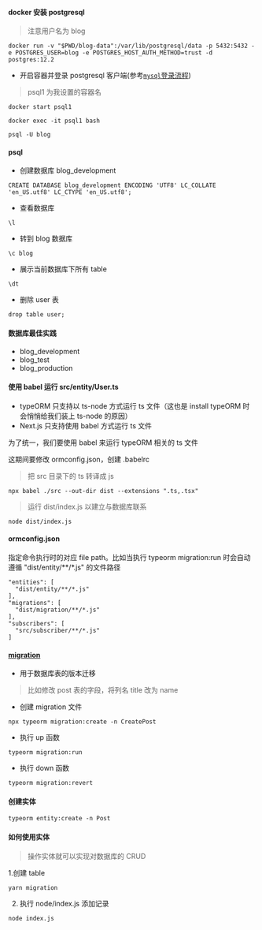 #### docker 安装 postgresql
> 注意用户名为 blog
```
docker run -v "$PWD/blog-data":/var/lib/postgresql/data -p 5432:5432 -e POSTGRES_USER=blog -e POSTGRES_HOST_AUTH_METHOD=trust -d postgres:12.2
```
* 开启容器并登录 postgresql 客户端(参考[`mysql`登录流程](https://github.com/Hanqing1996/docker-notes#%E5%9C%A8%E6%9C%AC%E6%9C%BA%E7%99%BB%E5%BD%95-mysql))
> psql1 为我设置的容器名
```
docker start psql1
```
```
docker exec -it psql1 bash
```
```
psql -U blog
```
#### psql
* 创建数据库 blog_development
```
CREATE DATABASE blog_development ENCODING 'UTF8' LC_COLLATE 'en_US.utf8' LC_CTYPE 'en_US.utf8';
```
* 查看数据库
```
\l
```
* 转到 blog 数据库
```
\c blog
```
* 展示当前数据库下所有 table
```
\dt
```
* 删除 user 表
```
drop table user;
``` 


#### 数据库最佳实践
* blog_development
* blog_test
* blog_production

#### 使用 babel 运行 src/entity/User.ts
* typeORM 只支持以 ts-node 方式运行 ts 文件（这也是 install typeORM 时会悄悄给我们装上 ts-node 的原因）
* Next.js 只支持使用 babel 方式运行 ts 文件

为了统一，我们要使用 babel 来运行 typeORM 相关的 ts 文件

这期间要修改 ormconfig.json，创建 .babelrc

> 把 src 目录下的 ts 转译成 js
```
npx babel ./src --out-dir dist --extensions ".ts,.tsx"
```
> 运行 dist/index.js 以建立与数据库联系
```
node dist/index.js
```

#### ormconfig.json
指定命令执行时的对应 file path。比如当执行 typeorm migration:run 时会自动遵循 "dist/entity/**/*.js" 的文件路径 
```
"entities": [
  "dist/entity/**/*.js"
],
"migrations": [
  "dist/migration/**/*.js"
],
"subscribers": [
  "src/subscriber/**/*.js"
]
```






#### [migration ](https://typeorm.io/#/migrations)
* 用于数据库表的版本迁移
> 比如修改 post 表的字段，将列名 title 改为 name
* 创建 migration 文件
```
npx typeorm migration:create -n CreatePost
```
* 执行 up 函数
```
typeorm migration:run
```
* 执行 down 函数
```
typeorm migration:revert
```


#### 创建实体
```
typeorm entity:create -n Post
```

#### 如何使用实体
> 操作实体就可以实现对数据库的 CRUD




1.创建 table
```
yarn migration 
```
2. 执行 node/index.js 添加记录
```
node index.js
```



